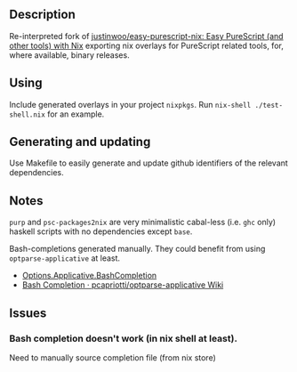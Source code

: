 ## Description

Re-interpreted fork of [justinwoo/easy-purescript-nix: Easy PureScript (and other tools) with Nix](https://github.com/justinwoo/easy-purescript-nix) exporting nix overlays for PureScript related tools, for, where available, binary releases.

## Using

Include generated overlays in your project `nixpkgs`. Run `nix-shell ./test-shell.nix` for an example.

## Generating and updating

Use Makefile to easily generate and update github identifiers of the relevant dependencies.

## Notes

`purp` and `psc-packages2nix` are very minimalistic cabal-less (i.e. `ghc` only) haskell scripts with no dependencies except `base`.

Bash-completions generated manually. They could benefit from using `optparse-applicative` at least.

* [Options.Applicative.BashCompletion](https://hackage.haskell.org/package/optparse-applicative-0.14.3.0/docs/Options-Applicative-BashCompletion.html)
* [Bash Completion · pcapriotti/optparse-applicative Wiki](https://github.com/pcapriotti/optparse-applicative/wiki/Bash-Completion)


## Issues

### Bash completion doesn't work (in nix shell at least).

Need to manually source completion file (from nix store)
